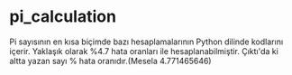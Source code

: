 # pi_calculation
Pi sayısının en kısa biçimde bazı hesaplamalarının Python dilinde kodlarını içerir.
Yaklaşık olarak %4.7 hata oranları ile hesaplanabilmiştir.
Çıktı'da ki altta yazan sayı % hata oranıdır.(Mesela 4.771465646)
